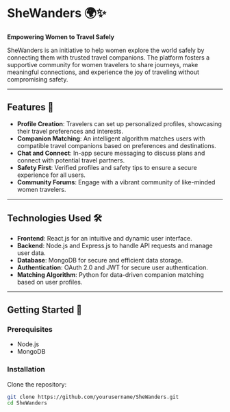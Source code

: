 # SheWanders 🌍✨  
**Empowering Women to Travel Safely**

SheWanders is an initiative to help women explore the world safely by connecting them with trusted travel companions. The platform fosters a supportive community for women travelers to share journeys, make meaningful connections, and experience the joy of traveling without compromising safety.

---

## Features 🚀  
- **Profile Creation**: Travelers can set up personalized profiles, showcasing their travel preferences and interests.  
- **Companion Matching**: An intelligent algorithm matches users with compatible travel companions based on preferences and destinations.  
- **Chat and Connect**: In-app secure messaging to discuss plans and connect with potential travel partners.  
- **Safety First**: Verified profiles and safety tips to ensure a secure experience for all users.  
- **Community Forums**: Engage with a vibrant community of like-minded women travelers.  

---

## Technologies Used 🛠️  
- **Frontend**: React.js for an intuitive and dynamic user interface.  
- **Backend**: Node.js and Express.js to handle API requests and manage user data.  
- **Database**: MongoDB for secure and efficient data storage.  
- **Authentication**: OAuth 2.0 and JWT for secure user authentication.  
- **Matching Algorithm**: Python for data-driven companion matching based on user profiles.  

---

## Getting Started 🚦  

### Prerequisites  
- Node.js  
- MongoDB  

### Installation  
Clone the repository:  
   ```bash  
   git clone https://github.com/yourusername/SheWanders.git  
   cd SheWanders  
